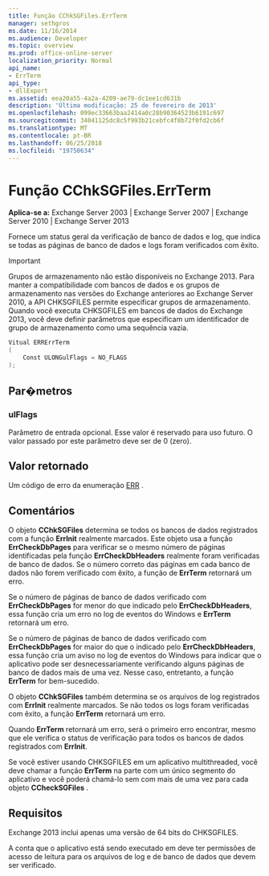 ```yaml
---
title: Função CChkSGFiles.ErrTerm
manager: sethgros
ms.date: 11/16/2014
ms.audience: Developer
ms.topic: overview
ms.prod: office-online-server
localization_priority: Normal
api_name:
- ErrTerm
api_type:
- dllExport
ms.assetid: eea20a55-4a2a-4209-ae79-dc1ee1cd631b
description: 'Última modificação: 25 de fevereiro de 2013'
ms.openlocfilehash: 099ec33663baa2414a0c28b90364523b6191c697
ms.sourcegitcommit: 34041125dc8c5f993b21cebfc4f8b72f0fd2cb6f
ms.translationtype: MT
ms.contentlocale: pt-BR
ms.lasthandoff: 06/25/2018
ms.locfileid: "19750634"
---
```

# <a name="cchksgfileserrterm-function"></a>Função CChkSGFiles.ErrTerm
  
**Aplica-se a:** Exchange Server 2003 | Exchange Server 2007 | Exchange Server 2010 | Exchange Server 2013
  
Fornece um status geral da verificação de banco de dados e log, que indica se todas as páginas de banco de dados e logs foram verificados com êxito.
  
> [!IMPORTANT]
> Grupos de armazenamento não estão disponíveis no Exchange 2013. Para manter a compatibilidade com bancos de dados e os grupos de armazenamento nas versões do Exchange anteriores ao Exchange Server 2010, a API CHKSGFILES permite especificar grupos de armazenamento. Quando você executa CHKSGFILES em bancos de dados do Exchange 2013, você deve definir parâmetros que especificam um identificador de grupo de armazenamento como uma sequência vazia. 
  
```cs
Vitual ERRErrTerm 
(
    Const ULONGulFlags = NO_FLAGS
);

```

## <a name="parameters"></a>Par�metros

### <a name="ulflags"></a>ulFlags
  
Parâmetro de entrada opcional. Esse valor é reservado para uso futuro. O valor passado por este parâmetro deve ser de 0 (zero).
    
## <a name="return-value"></a>Valor retornado

Um código de erro da enumeração [ERR](cchksgfiles-err-enumeration.md) . 
  
## <a name="remarks"></a>Comentários

O objeto **CChkSGFiles** determina se todos os bancos de dados registrados com a função **ErrInit** realmente marcados. Este objeto usa a função **ErrCheckDbPages** para verificar se o mesmo número de páginas identificadas pela função **ErrCheckDbHeaders** realmente foram verificadas de banco de dados. Se o número correto das páginas em cada banco de dados não forem verificado com êxito, a função de **ErrTerm** retornará um erro. 
  
Se o número de páginas de banco de dados verificado com **ErrCheckDbPages** for menor do que indicado pelo **ErrCheckDbHeaders**, essa função cria um erro no log de eventos do Windows e **ErrTerm** retornará um erro. 
  
Se o número de páginas de banco de dados verificado com **ErrCheckDbPages** for maior do que o indicado pelo **ErrCheckDbHeaders**, essa função cria um aviso no log de eventos do Windows para indicar que o aplicativo pode ser desnecessariamente verificando alguns páginas de banco de dados mais de uma vez. Nesse caso, entretanto, a função **ErrTerm** for bem-sucedido. 
  
O objeto **CChkSGFiles** também determina se os arquivos de log registrados com **ErrInit** realmente marcados. Se não todos os logs foram verificadas com êxito, a função **ErrTerm** retornará um erro. 
  
Quando **ErrTerm** retornará um erro, será o primeiro erro encontrar, mesmo que ele verifica o status de verificação para todos os bancos de dados registrados com **ErrInit**.
  
Se você estiver usando CHKSGFILES em um aplicativo multithreaded, você deve chamar a função **ErrTerm** na parte com um único segmento do aplicativo e você poderá chamá-lo sem com mais de uma vez para cada objeto **CCheckSGFiles** . 
  
## <a name="requirements"></a>Requisitos

Exchange 2013 inclui apenas uma versão de 64 bits do CHKSGFILES.
  
A conta que o aplicativo está sendo executado em deve ter permissões de acesso de leitura para os arquivos de log e de banco de dados que devem ser verificado.
  

